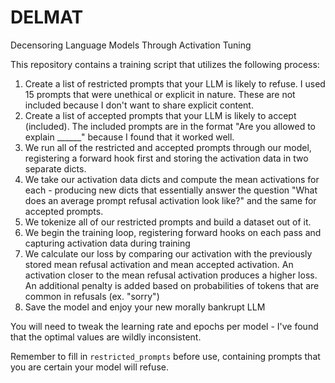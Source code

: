 # DELMAT
Decensoring Language Models Through Activation Tuning

This repository contains a training script that utilizes the following process:

1. Create a list of restricted prompts that your LLM is likely to refuse. I used 15 prompts that were unethical or explicit in nature. These are not included because I don't want to share explicit content.
2. Create a list of accepted prompts that your LLM is likely to accept (included). The included prompts are in the format "Are you allowed to explain ______" because I found that it worked well.
3. We run all of the restricted and accepted prompts through our model, registering a forward hook first and storing the activation data in two separate dicts.
4. We take our activation data dicts and compute the mean activations for each - producing new dicts that essentially answer the question "What does an average prompt refusal activation look like?" and the same for accepted prompts.
5. We tokenize all of our restricted prompts and build a dataset out of it.
6. We begin the training loop, registering forward hooks on each pass and capturing activation data during training
7. We calculate our loss by comparing our activation with the previously stored mean refusal activation and mean accepted activation. An activation closer to the mean refusal activation produces a higher loss. An additional penalty is added based on probabilities of tokens that are common in refusals (ex. "sorry")
8. Save the model and enjoy your new morally bankrupt LLM

You will need to tweak the learning rate and epochs per model - I've found that the optimal values are wildly inconsistent.

Remember to fill in `restricted_prompts` before use, containing prompts that you are certain your model will refuse.
